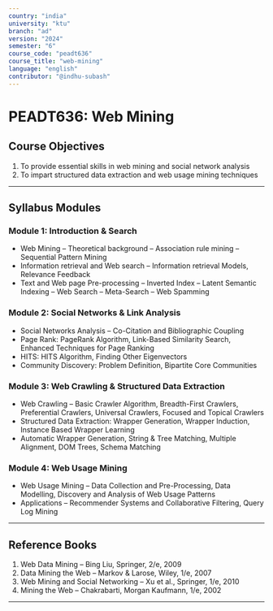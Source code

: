 ```yaml
---
country: "india"
university: "ktu"
branch: "ad"
version: "2024"
semester: "6"
course_code: "peadt636"
course_title: "web-mining"
language: "english"
contributor: "@indhu-subash"
---
```


# PEADT636: Web Mining  

## Course Objectives

1. To provide essential skills in web mining and social network analysis  
2. To impart structured data extraction and web usage mining techniques  

---

## Syllabus Modules

### Module 1: Introduction & Search
- Web Mining – Theoretical background – Association rule mining – Sequential Pattern Mining  
- Information retrieval and Web search – Information retrieval Models, Relevance Feedback  
- Text and Web page Pre-processing – Inverted Index – Latent Semantic Indexing – Web Search – Meta-Search – Web Spamming  

### Module 2: Social Networks & Link Analysis
- Social Networks Analysis – Co-Citation and Bibliographic Coupling  
- Page Rank: PageRank Algorithm, Link-Based Similarity Search, Enhanced Techniques for Page Ranking  
- HITS: HITS Algorithm, Finding Other Eigenvectors  
- Community Discovery: Problem Definition, Bipartite Core Communities  

### Module 3: Web Crawling & Structured Data Extraction
- Web Crawling – Basic Crawler Algorithm, Breadth-First Crawlers, Preferential Crawlers, Universal Crawlers, Focused and Topical Crawlers  
- Structured Data Extraction: Wrapper Generation, Wrapper Induction, Instance Based Wrapper Learning  
- Automatic Wrapper Generation, String & Tree Matching, Multiple Alignment, DOM Trees, Schema Matching  

### Module 4: Web Usage Mining
- Web Usage Mining – Data Collection and Pre-Processing, Data Modelling, Discovery and Analysis of Web Usage Patterns  
- Applications – Recommender Systems and Collaborative Filtering, Query Log Mining  

---

## Reference Books

1. Web Data Mining – Bing Liu, Springer, 2/e, 2009  
2. Data Mining the Web – Markov & Larose, Wiley, 1/e, 2007  
3. Web Mining and Social Networking – Xu et al., Springer, 1/e, 2010  
4. Mining the Web – Chakrabarti, Morgan Kaufmann, 1/e, 2002  

---
